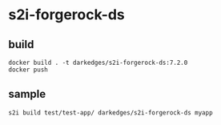 # s2i-forgerock-ds

## build

```console
docker build . -t darkedges/s2i-forgerock-ds:7.2.0
docker push 
```

## sample

```console
s2i build test/test-app/ darkedges/s2i-forgerock-ds myapp
```
